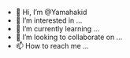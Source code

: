 - 👋 Hi, I’m @Yamahakid
- 👀 I’m interested in ...
- 🌱 I’m currently learning ...
- 💞️ I’m looking to collaborate on ...
- 📫 How to reach me ...

<!---
Yamahakid/Yamahakid is a ✨ special ✨ repository because its `README.md` (this file) appears on your GitHub profile.
You can click the Preview link to take a look at your change
 https://github.com/An0nUD4Y/blackeye
Cloning into 'blackeye'...
remote: Enumerating objects: 361, done.
remote: Total 361 (delta 0), reused 0 (delta 0), pack-reused 361
Receiving objects: 100% (361/361), 8.01 MiB | 3.17 MiB/s, done.
Resolving deltas: 100% (101/101), done.

~$ cd blackeye

